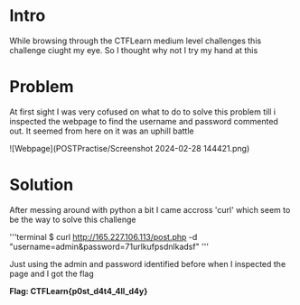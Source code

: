 # Intro

While browsing through the CTFLearn medium level challenges this challenge ciught my eye. So I thought why not I try my hand at this

# Problem

At first sight I was very cofused on what to do to solve this problem till i inspected the webpage to find the username 
and password commented out. It seemed from here on it was an uphill battle

![Webpage](POSTPractise/Screenshot 2024-02-28 144421.png)


# Solution

After messing around with python a bit I came accross 'curl' which seem to be the way to solve this challenge

'''terminal
$ curl http://165.227.106.113/post.php -d "username=admin&password=71urlkufpsdnlkadsf"
'''

Just using the admin and password identified before when I inspected the page and I got the flag

**Flag: CTFLearn{p0st_d4t4_4ll_d4y}**